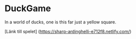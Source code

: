# DuckGame

In a world of ducks, one is this far just a yellow square.

[Länk till spelet] (https://sharp-ardinghelli-e712f8.netlify.com/) 